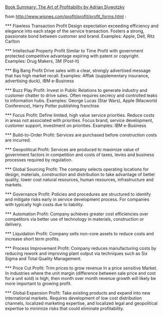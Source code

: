 
[Book Summary: The Art of Profitability by Adrian Slywotzky](https://jamesclear.com/book-summaries/the-art-of-profitability)

from http://www.wjones.com/profit/profit/profit_forms.html :

*** Flawless Transaction Profit
Design expectation exceeding efficiency and elegance into each stage of the service transaction. Fosters a strong, passionate bond between customer and brand.
Examples: Apple, Dell, Ritz Carlton

*** Intellectual Property Profit
Similar to Time Profit with government protected competitive advantage expiring with patent or copyright.
Examples: Drug Makers, 3M (Post-It)

*** Big Bang Profit
Drive sales with a clear, strongly advertised message that has high market recall.
Examples: Afflak (supplementary insurance, advertising duck), IBM e-Business

*** Buzz Play Profit:
Invest in Public Relations to generate industry and customer chatter to drive sales. Often requires secrecy and controlled leaks to information hubs.
Examples: George Lucas (Star Wars), Apple (Macworld Conference), Harry Potter publishing franchise

*** Focus Profit:
Define limited, high value service priorities. Reduce costs in areas not associated with priorities. Focus brand, service development, customer support, investment on priorities.
Examples: IBM e-Business

*** Build-to-Order Profit:
Services are purchased before construction costs are incurred.

*** Geopolitical Profit:
Services are produced to maximize value of government factors in competition and costs of taxes, levies and business processes required by regulation.

*** Global Sourcing Profit:
The company selects operating locations for design, materials, construction and distribution to take advantage of better quality, lower cost natural resources, human resources, infrastructure and markets.

*** Governance Profit:
Policies and procedures are structured to identify and mitigate risks early in service development process. For companies with typically high costs due to liability.

*** Automation Profit:
Company achieves greater cost efficiencies over competitors via better use of technology in materials, construction or delivery.

*** Liquidation Profit:
Company sells non-core assets to reduce costs and increase short term profits.

*** Process Improvement Profit:
Company reduces manufacturing costs by reducing rework and improving plant output via techniques such as Six Sigma and Total Quality Management.

*** Price Cut Profit:
Trim prices to grow revenue In a price sensitive Market. In industries where the unit margin (difference between sale price and cost for a unit sold) is high, then month over month revenue growth will likely be more important to growing profit.

*** Global Expansion Profit:
Take existing products and expand into new international markets. Requires development of low cost distribution channels, localized marketing expertise, and localized legal and geopolitical expertise to minimize risks that could eliminate profitability. 
